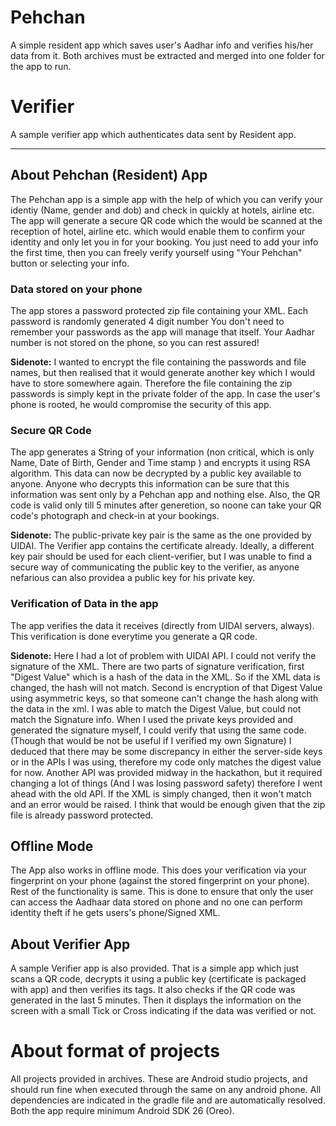 # Pehchan
A simple resident app which saves user's Aadhar info and verifies his/her data from it. Both archives must be extracted and merged into one folder for the app to run.


# Verifier
A sample verifier app which authenticates data sent by Resident app.

---

## About Pehchan (Resident) App
The Pehchan app is a simple app with the help of which you can verify your identiy (Name, gender and dob) and check in quickly at hotels, airline etc. The app will generate a secure QR code which the would be scanned at the reception of hotel, airline etc. which would enable them to confirm your identity and only let you in for your booking. You just need to add your info the first time, then you can freely verify yourself using "Your Pehchan" button or selecting your info.

### Data stored on your phone
The app stores a password protected zip file containing your XML. Each password is randomly generated 4 digit number You don't need to remember your passwords as the app will manage that itself. Your Aadhar number is not stored on the phone, so you can rest assured! 

**Sidenote:** I wanted to encrypt the file containing the passwords and file names, but then realised that it would generate another key which I would have to store somewhere again. Therefore the file containing the zip passwords is simply kept in the private folder of the app. In case the user's phone is rooted, he would compromise the security of this app.

### Secure QR Code
The app generates a String of your information (non critical, which is only Name, Date of Birth, Gender and Time stamp ) and encrypts it using RSA algorithm. This data can now be decrypted by a public key available to anyone. Anyone who decrypts this information can be sure that this information was sent only by a Pehchan app and nothing else. Also, the QR code is valid only till 5 minutes after generetion, so noone can take your QR code's photograph and check-in at your bookings.

**Sidenote:** The public-private key pair is the same as the one provided by UIDAI. The Verifier app contains the certificate already. Ideally, a different key pair should be used for each client-verifier, but I was unable to find a secure way of communicating the public key to the verifier, as anyone nefarious can also providea a public key for his private key.

### Verification of Data in the app
The app verifies the data it receives (directly from UIDAI servers, always). This verification is done everytime you generate a QR code.

**Sidenote:** Here I had a lot of problem with UIDAI API. I could not verify the signature of the XML. There are two parts of signature verification, first "Digest Value" which is a hash of the data in the XML. So if the XML data is changed, the hash will not match. Second is encryption of that Digest Value using asymmetric keys, so that someone can't change the hash along with the data in the xml. I was able to match the Digest Value, but could not match the Signature info. When I used the private keys provided and generated the signature myself, I could verify that using the same code. (Though that would be not be useful if I verified my own Signature) I deduced that there may be some discrepancy in either the server-side keys or in the APIs I was using, therefore my code only matches the digest value for now. Another API was provided midway in the hackathon, but it required changing a lot of things (And I was losing password safety) therefore I went ahead with the old API. If the XML is simply changed, then it won't match and an error would be raised. I think that would be enough given that the zip file is already password protected.

## Offline Mode
The App also works in offline mode. This does your verification via your fingerprint on your phone (against the stored fingerprint on your phone). Rest of the functionality is same. This is done to ensure that only the user can access the Aadhaar data stored on phone and no one can perform identity theft if he gets users's phone/Signed XML.

## About Verifier App
A sample Verifier app is also provided. That is a simple app which just scans a QR code, decrypts it using a public key (certificate is packaged with app) and then verifies its tags. It also checks if the QR code was generated in the last 5 minutes. Then it displays the information on the screen with a small Tick or Cross indicating if the data was verified or not. 

# About format of projects
All projects provided in archives. These are Android studio projects, and should run fine when executed through the same on any android phone. All dependencies are indicated in the gradle file and are automatically resolved. Both the app require minimum Android SDK 26 (Oreo).

